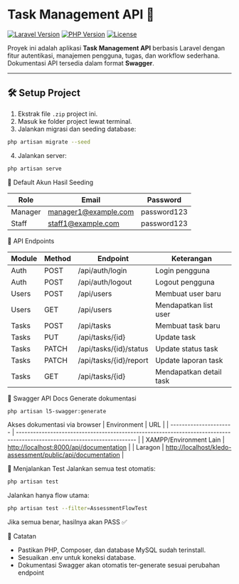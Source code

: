 # Task Management API 🚀

[![Laravel Version](https://img.shields.io/badge/Laravel-12.x-red)](https://laravel.com/) 
[![PHP Version](https://img.shields.io/badge/PHP-8.2-blue)](https://www.php.net/) 
[![License](https://img.shields.io/badge/License-MIT-green)](LICENSE)

Proyek ini adalah aplikasi **Task Management API** berbasis Laravel dengan fitur autentikasi, manajemen pengguna, tugas, dan workflow sederhana.  
Dokumentasi API tersedia dalam format **Swagger**.

---

## 🛠️ Setup Project

1. Ekstrak file `.zip` project ini.  
2. Masuk ke folder project lewat terminal.  
3. Jalankan migrasi dan seeding database:

```bash
php artisan migrate --seed
```

4. Jalankan server:
```bash
php artisan serve
```

🔑 Default Akun Hasil Seeding

| Role    | Email                                               | Password    |
| ------- | --------------------------------------------------- | ----------- |
| Manager | [manager1@example.com](mailto:manager1@example.com) | password123 |
| Staff   | [staff1@example.com](mailto:staff1@example.com)     | password123 |


📌 API Endpoints

| Module | Method | Endpoint               | Keterangan              |
| ------ | ------ | ---------------------- | ----------------------- |
| Auth   | POST   | /api/auth/login        | Login pengguna          |
| Auth   | POST   | /api/auth/logout       | Logout pengguna         |
| Users  | POST   | /api/users             | Membuat user baru       |
| Users  | GET    | /api/users             | Mendapatkan list user   |
| Tasks  | POST   | /api/tasks             | Membuat task baru       |
| Tasks  | PUT    | /api/tasks/{id}        | Update task             |
| Tasks  | PATCH  | /api/tasks/{id}/status | Update status task      |
| Tasks  | PATCH  | /api/tasks/{id}/report | Update laporan task     |
| Tasks  | GET    | /api/tasks/{id}        | Mendapatkan detail task |


📄 Swagger API Docs
Generate dokumentasi
```bash
php artisan l5-swagger:generate
```

Akses dokumentasi via browser
| Environment            | URL                                                                                                                      |
| ---------------------- | ------------------------------------------------------------------------------------------------------------------------ |
| XAMPP/Environment Lain | [http://localhost:8000/api/documentation](http://localhost:8000/api/documentation)                                       |
| Laragon                | [http://localhost/kledo-assessment/public/api/documentation](http://localhost/kledo-assessment/public/api/documentation) |


🧪 Menjalankan Test
Jalankan semua test otomatis:
```bash
php artisan test
```


Jalankan hanya flow utama:
```bash
php artisan test --filter=AssessmentFlowTest
```

Jika semua benar, hasilnya akan PASS ✅

📌 Catatan

- Pastikan PHP, Composer, dan database MySQL sudah terinstall.
- Sesuaikan .env untuk koneksi database.
- Dokumentasi Swagger akan otomatis ter-generate sesuai perubahan endpoint


